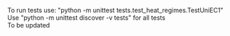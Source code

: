 To run tests use: "python -m unittest tests.test_heat_regimes.TestUniEC1"\
Use "python -m unittest discover -v  tests" for all tests\
To be updated
